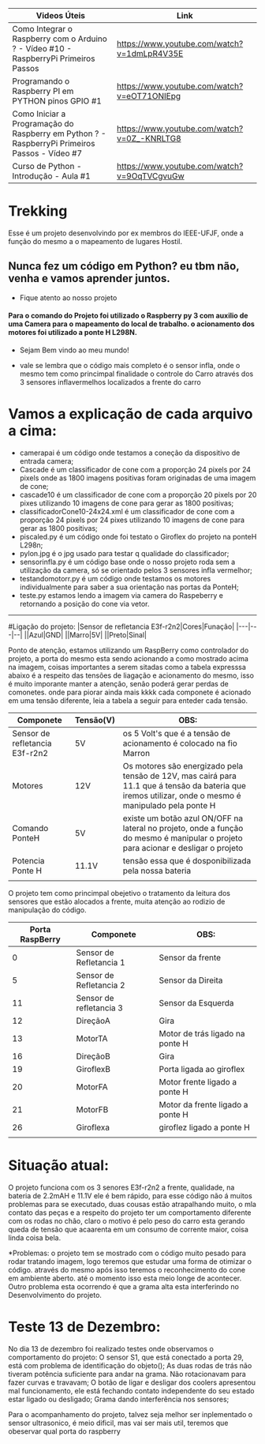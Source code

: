 |Videos Úteis|Link|
|-----|------|
| Como Integrar o Raspberry com o Arduino ? - Vídeo #10 - RaspberryPi Primeiros Passos | https://www.youtube.com/watch?v=1dmLpR4V35E |
| Programando o Raspberry PI em PYTHON pinos GPIO #1 | https://www.youtube.com/watch?v=eOT71ONIEpg |
| Como Iniciar a Programação do Raspberry em Python ? - RaspberryPi Primeiros Passos - Vídeo #7 | https://www.youtube.com/watch?v=0Z_-KNRLTG8| 
| Curso de Python - Introdução - Aula #1 | https://www.youtube.com/watch?v=9OqTVCgvuGw |

# Trekking
Esse é um projeto desenvolvindo por ex membros do IEEE-UFJF, onde a função do mesmo a o mapeamento de lugares Hostil. 

## Nunca fez um código em Python? eu tbm não, venha e vamos aprender juntos. 

* Fique atento ao nosso projeto
#### Para o comando do Projeto foi utilizado o Raspberry py 3 com auxilio de uma Camera para o mapeamento do local de trabalho. o acionamento dos motores foi utilizado a ponte H L298N.  

* Sejam Bem vindo ao meu mundo!
 
 
 * vale se lembra que o código mais completo é o sensor infla, onde o mesmo tem como princimpal finalidade o controle do Carro através dos 3 sensores inflavermelhos localizados a frente do carro 

# Vamos a explicação de cada arquivo a cima:
* camerapai é um código onde testamos a coneção da dispositivo de entrada camera;
* Cascade é um classificador de cone com a proporção 24 pixels por 24 pixels onde as 1800 imagens positivas foram originadas de uma imagem de cone;
* cascade10 é um classificador de cone com a proporção 20 pixels por 20 pixes utilizando 10 imagens de cone para gerar as 1800 positivas;
* classificadorCone10-24x24.xml é um classificador de cone com a proporção 24 pixels por 24 pixes utilizando 10 imagens de cone para gerar as 1800 positivas;
* piscaled.py é um código onde foi testato o Giroflex do projeto na ponteH L298n;
* pylon.jpg é o jpg usado para testar q qualidade do classificador;
* sensorinfla.py é um código base onde o nosso projeto roda sem a utilização da camera, só se orientado pelos 3 sensores infla vermelhor;
* testandomotorr.py é um código onde testamos os motores individualmente para saber a sua orientação nas portas da PonteH;
* teste.py estamos lendo a imagem via camera do Raspeberry  e retornando a posição do cone via vetor. 



__________________________________________________________________________________________



#Ligação do projeto:
|Sensor de refletancia  E3f-r2n2|Cores|Funação|
|---|---|--|
||Azul|GND|
||Marro|5V|
||Preto|Sinal|

Ponto de atenção, estamos utilizando um RaspBerry como controlador do projeto, a porta do mesmo esta sendo acionando a  como mostrado acima na imagem, coisas importantes a serem sitadas como a tabela expresssa abaixo é a respeito das tensões de liagação e acionamento do mesmo, isso é muito imporante manter a atenção, senão poderá gerar perdas de comonetes. onde para piorar ainda mais kkkk cada componete é acionado em uma tensão diferente, leia a tabela a seguir para enteder cada tensão.

|Componete|Tensão(V)|OBS:|
|----|-----|---|
|Sensor de refletancia  E3f-r2n2|5V|os 5 Volt's que é a tensão de acionamento é colocado na fio Marron|
|Motores|12V|Os motores são energizado pela tensão de 12V, mas cairá para 11.1 que á tensão da bateria que iremos utilizar, onde o mesmo é manipulado pela ponte H|
|Comando PonteH|5V|existe um botão azul ON/OFF na lateral no projeto, onde a função do mesmo é manipular o projeto para acionar e desligar o projeto|
|Potencia Ponte H|11.1V|tensão essa que é dosponibilizada pela nossa bateria|
||||

O projeto tem como princimpal obejetivo o tratamento da leitura dos sensores que estão alocados a frente, muita atenção ao rodizio de manipulação do código.


|Porta RaspBerry|Componete|OBS:|
|-----|---|----|
|0|Sensor de Refletancia 1|Sensor da frente|
|5|Sensor de Refletancia 2|Sensor da Direita|
|11|Sensor de refletancia 3|Sensor da Esquerda|
|12|DireçãoA|Gira|
|13|MotorTA|Motor de trás ligado na ponte H|
|16|DireçãoB|Gira|
|19|GiroflexB|Porta ligada ao giroflex|
|20|MotorFA|Motor frente ligado a ponte H|
|21|MotorFB|Motor da frente ligado a ponte H|
|26|Giroflexa|giroflez ligado a ponte H |
||||


# Situação atual:


O projeto funciona com os 3 senores  E3f-r2n2 a frente, qualidade, na bateria de 2.2mAH e 11.1V ele é bem rápido, para esse código não á muitos problemas para se executado, duas cousas estão atrapalhando muito, o mla contato das peças e a respeito do projeto ter um comportamento diferente com os rodas no chão, claro o motivo é pelo peso do carro esta gerando queda de
tensão que acaarenta em um consumo de corrente maior, coisa linda coisa bela. 

*Problemas:
o projeto tem se mostrado com o código muito pesado para rodar tratando imagem, logo teremos que estudar uma forma de otimizar o código. através do mesmo após isso teremos o reconhecimento do cone em ambiente aberto. até o momento isso esta meio longe de acontecer. Outro problema esta ocorrendo é que a grama alta esta interferindo no Desenvolvimento do projeto.

# Teste 13 de Dezembro:
No dia 13 de dezembro foi realizado testes onde observamos o comportamento do projeto:
O sensor S1, que está conectado a porta 29, está com problema de identificação do objeto();
As duas rodas de trás não tiveram potência suficiente para andar na grama. Não rotacionavam para fazer curvas e travavam;
O botão de ligar e desligar dos coolers apresentou mal funcionamento, ele está fechando contato independente do seu estado estar ligado ou desligado;
Grama dando interferência nos sensores;




Para o acompanhamento do projeto, talvez seja melhor ser inplementado o sensor ultrasonico, é meio dificil, mas vai ser mais util, teremos que obeservar qual porta do raspberry
